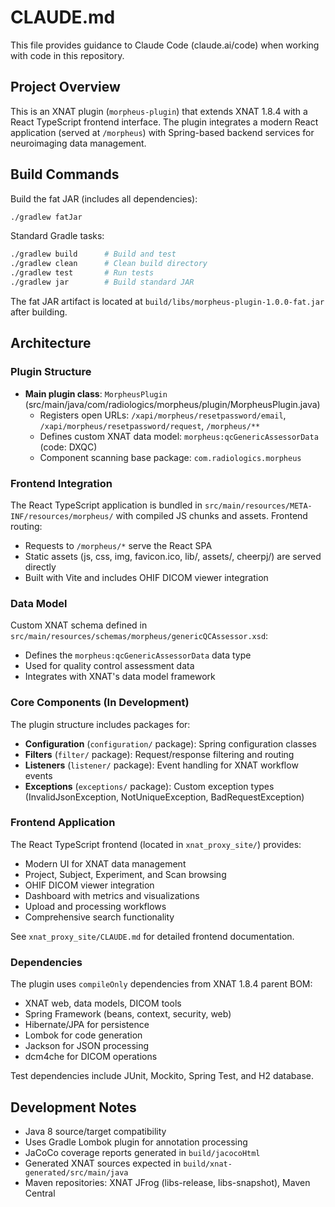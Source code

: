 # CLAUDE.md

This file provides guidance to Claude Code (claude.ai/code) when working with code in this repository.

## Project Overview

This is an XNAT plugin (`morpheus-plugin`) that extends XNAT 1.8.4 with a React TypeScript frontend interface. The plugin integrates a modern React application (served at `/morpheus`) with Spring-based backend services for neuroimaging data management.

## Build Commands

Build the fat JAR (includes all dependencies):
```bash
./gradlew fatJar
```

Standard Gradle tasks:
```bash
./gradlew build      # Build and test
./gradlew clean      # Clean build directory
./gradlew test       # Run tests
./gradlew jar        # Build standard JAR
```

The fat JAR artifact is located at `build/libs/morpheus-plugin-1.0.0-fat.jar` after building.

## Architecture

### Plugin Structure

- **Main plugin class**: `MorpheusPlugin` (src/main/java/com/radiologics/morpheus/plugin/MorpheusPlugin.java)
  - Registers open URLs: `/xapi/morpheus/resetpassword/email`, `/xapi/morpheus/resetpassword/request`, `/morpheus/**`
  - Defines custom XNAT data model: `morpheus:qcGenericAssessorData` (code: DXQC)
  - Component scanning base package: `com.radiologics.morpheus`

### Frontend Integration

The React TypeScript application is bundled in `src/main/resources/META-INF/resources/morpheus/` with compiled JS chunks and assets. Frontend routing:
- Requests to `/morpheus/*` serve the React SPA
- Static assets (js, css, img, favicon.ico, lib/, assets/, cheerpj/) are served directly
- Built with Vite and includes OHIF DICOM viewer integration

### Data Model

Custom XNAT schema defined in `src/main/resources/schemas/morpheus/genericQCAssessor.xsd`:
- Defines the `morpheus:qcGenericAssessorData` data type
- Used for quality control assessment data
- Integrates with XNAT's data model framework

### Core Components (In Development)

The plugin structure includes packages for:
- **Configuration** (`configuration/` package): Spring configuration classes
- **Filters** (`filter/` package): Request/response filtering and routing
- **Listeners** (`listener/` package): Event handling for XNAT workflow events
- **Exceptions** (`exceptions/` package): Custom exception types (InvalidJsonException, NotUniqueException, BadRequestException)

### Frontend Application

The React TypeScript frontend (located in `xnat_proxy_site/`) provides:
- Modern UI for XNAT data management
- Project, Subject, Experiment, and Scan browsing
- OHIF DICOM viewer integration
- Dashboard with metrics and visualizations
- Upload and processing workflows
- Comprehensive search functionality

See `xnat_proxy_site/CLAUDE.md` for detailed frontend documentation.

### Dependencies

The plugin uses `compileOnly` dependencies from XNAT 1.8.4 parent BOM:
- XNAT web, data models, DICOM tools
- Spring Framework (beans, context, security, web)
- Hibernate/JPA for persistence
- Lombok for code generation
- Jackson for JSON processing
- dcm4che for DICOM operations

Test dependencies include JUnit, Mockito, Spring Test, and H2 database.

## Development Notes

- Java 8 source/target compatibility
- Uses Gradle Lombok plugin for annotation processing
- JaCoCo coverage reports generated in `build/jacocoHtml`
- Generated XNAT sources expected in `build/xnat-generated/src/main/java`
- Maven repositories: XNAT JFrog (libs-release, libs-snapshot), Maven Central
